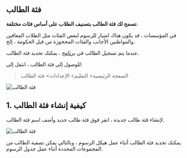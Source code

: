 ## فئة الطالب

**تسمح لك فئة الطالب بتصنيف الطلاب على أساس فئات مختلفة.**

في المؤسسات ، قد يكون هناك امتياز للرسوم لبعض الفئات مثل الطلاب المعاقين والمواطنين الأجانب والفئات المحجوزة من قبل الحكومة ، إلخ.

عندما يتم تسجيل الطالب في [برنامج](https://docs.erpnext.com/docs/v13/user/manual/en/education/program) ، يمكنك تحديد فئة الطالب.

للوصول إلى فئة الطالب ، انتقل إلى:

> الصفحة الرئيسية> التعليم> الإعدادات> فئة الطالب

![فئة الطالب](https://docs.erpnext.com/files/education-student-category-1.png)

## 1. كيفية إنشاء فئة الطالب

لإنشاء فئة طالب جديدة ، انقر فوق فئة طالب جديد وأضف اسم فئة الطالب.

![فئة الطالب](https://docs.erpnext.com/files/education-student-category-2.gif)

يمكنك تحديد فئة الطالب أثناء عمل هيكل الرسوم ، وبالتالي يمكن تصفية الطالب من المجموعات المحددة أثناء عمل جدول الرسوم.